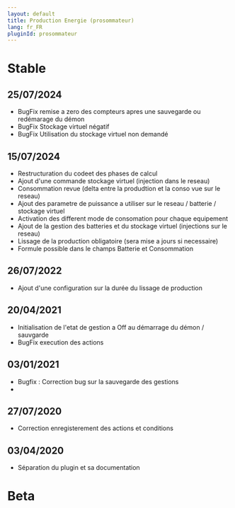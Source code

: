 ```yaml
---
layout: default
title: Production Energie (prosommateur)
lang: fr_FR
pluginId: prosommateur
---
```


# Stable
## 25/07/2024
* BugFix remise a zero des compteurs apres une sauvegarde ou redémarage du démon
* BugFix Stockage virtuel négatif
* BugFix Utilisation du stockage virtuel non demandé

## 15/07/2024
* Restructuration du codeet des phases de calcul
* Ajout d'une commande stockage virtuel (injection dans le reseau)
* Consommation revue (delta entre la produdtion et la conso vue sur le reseau)
* Ajout des parametre de puissance a utiliser sur le reseau / batterie / stockage virtuel
* Activation des different mode de consomation pour chaque equipement
* Ajout de la gestion des batteries et du stockage virtuel (injections sur le reseau)
* Lissage de la production obligatoire (sera mise a jours si necessaire)
* Formule possible dans le champs Batterie et Consommation
  
## 26/07/2022
* Ajout d'une configuration sur la durée du lissage de production
  
## 20/04/2021
* Initialisation de l'etat de gestion a Off au démarrage du démon / sauvgarde
* BugFix execution des actions

## 03/01/2021
* Bugfix : Correction bug sur la sauvegarde des gestions
* 
## 27/07/2020
* Correction enregisterement des actions et conditions

## 03/04/2020
* Séparation du plugin et sa documentation

# Beta


